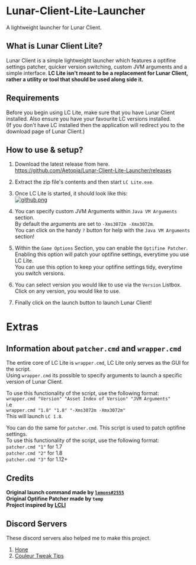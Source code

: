 # Lunar-Client-Lite-Launcher
A lightweight launcher for Lunar Client.
## What is Lunar Client Lite?
Lunar Client is a simple lightweight launcher which features a optifine settings patcher, quicker version switching, custom JVM arguments and a simple interface.
<b>LC Lite isn't meant to be a replacement for Lunar Client, rather a utility or tool that should be used along side it.</b> 
## Requirements
Before you begin using LC Lite, make sure that you have Lunar Client installed. Also ensure you have your favourite LC versions installed.  
(If you don't have LC installed then the application will redirect you to the download page of Lunar Client.)
## How to use & setup?
1. Download the latest release from here.  
https://github.com/Aetopia/Lunar-Client-Lite-Launcher/releases

2. Extract the zip file's contents and then start `LC Lite.exe`.

3. Once LC Lite is started, it should look like this:  
[![github.png](https://i.postimg.cc/pVp3MkDD/github.png)](https://postimg.cc/CdpcjGr1)

4. You can specify custom JVM Arguments within `Java VM Arguments` section.  
By default the arguments are set to `-Xms3072m -Xmx3072m`.  
You can click on the handy `?` button for help with the `Java VM Arguments` section!

5. Within the `Game Options` Section, you can enable the `Optifine Patcher`.  
Enabling this option will patch your optifine settings, everytime you use LC Lite.  
You can use this option to keep your optifine settings tidy, everytime you switch versions.

6. You can select version you would like to use via the `Version` Listbox. 
Click on any version, you would like to use.  

7. Finally click on the launch button to launch Lunar Client!

# Extras
## Information about `patcher.cmd` and `wrapper.cmd`

The entire core of LC Lite is `wrapper.cmd`, LC Lite only serves as the GUI for the script.  
Using `wrapper.cmd` its possible to specify arguments to launch a specific version of Lunar Client.  

To use this functionality of the script, use the following format:  
`wrapper.cmd "Version" "Asset Index of Version" "JVM Arguments"`  
i.e  
`wrapper.cmd "1.8" "1.8" "-Xms3072m -Xmx3072m"`  
This will launch `LC 1.8`.  

You can do the same for `patcher.cmd`. This script is used to patch optifine settings.  
To use this functionality of the script, use the following format:  
`patcher.cmd "1"` for 1.7   
`patcher.cmd "2"` for 1.8   
`patcher.cmd "3"` for 1.12+

## Credits
<b>Original launch command made by [`lemons#2555`](https://github.com/respecting)  
Original Optifine Patcher made by `temp`  
Project inspired by [LCLI](https://github.com/couleur-tweak-tips/utils/blob/main/LCLI.bat)</b>

## Discord Servers
These discord servers also helped me to make this project.  
1. [Hone](https://discord.com/invite/hone)
2. [Couleur Tweak Tips](http://discord.gg/CTT)
